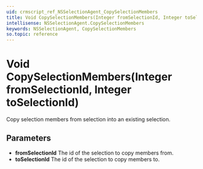 ```yaml
---
uid: crmscript_ref_NSSelectionAgent_CopySelectionMembers
title: Void CopySelectionMembers(Integer fromSelectionId, Integer toSelectionId)
intellisense: NSSelectionAgent.CopySelectionMembers
keywords: NSSelectionAgent, CopySelectionMembers
so.topic: reference
---
```


# Void CopySelectionMembers(Integer fromSelectionId, Integer toSelectionId)

Copy selection members from selection into an existing selection.

## Parameters

* **fromSelectionId** The id of the selection to copy members from.
* **toSelectionId** The id of the selection to copy members to.
